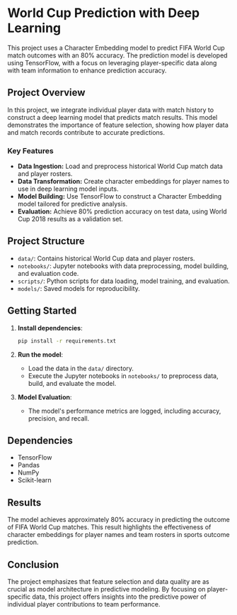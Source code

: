 # World Cup Prediction with Deep Learning

This project uses a Character Embedding model to predict FIFA World Cup match outcomes with an 80% accuracy. The prediction model is developed using TensorFlow, with a focus on leveraging player-specific data along with team information to enhance prediction accuracy.

## Project Overview

In this project, we integrate individual player data with match history to construct a deep learning model that predicts match results. This model demonstrates the importance of feature selection, showing how player data and match records contribute to accurate predictions.

### Key Features

- **Data Ingestion:** Load and preprocess historical World Cup match data and player rosters.
- **Data Transformation:** Create character embeddings for player names to use in deep learning model inputs.
- **Model Building:** Use TensorFlow to construct a Character Embedding model tailored for predictive analysis.
- **Evaluation:** Achieve 80% prediction accuracy on test data, using World Cup 2018 results as a validation set.

## Project Structure

- `data/`: Contains historical World Cup data and player rosters.
- `notebooks/`: Jupyter notebooks with data preprocessing, model building, and evaluation code.
- `scripts/`: Python scripts for data loading, model training, and evaluation.
- `models/`: Saved models for reproducibility.

## Getting Started

1. **Install dependencies**:
    ```bash
    pip install -r requirements.txt
    ```

2. **Run the model**:
    - Load the data in the `data/` directory.
    - Execute the Jupyter notebooks in `notebooks/` to preprocess data, build, and evaluate the model.

3. **Model Evaluation**:
    - The model's performance metrics are logged, including accuracy, precision, and recall.

## Dependencies

- TensorFlow
- Pandas
- NumPy
- Scikit-learn

## Results

The model achieves approximately 80% accuracy in predicting the outcome of FIFA World Cup matches. This result highlights the effectiveness of character embeddings for player names and team rosters in sports outcome prediction.

## Conclusion

The project emphasizes that feature selection and data quality are as crucial as model architecture in predictive modeling. By focusing on player-specific data, this project offers insights into the predictive power of individual player contributions to team performance.

